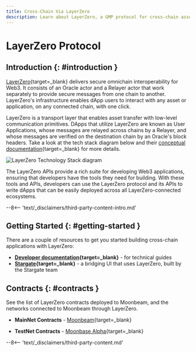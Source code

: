 ```yaml
---
title: Cross-Chain Via LayerZero
description: Learn about LayerZero, a GMP protocol for cross-chain asset transfers, and how to get started building cross-chain applications with LayerZero on Moonbeam.
---
```


# LayerZero Protocol

## Introduction {: #introduction }

[LayerZero](https://layerzero.network){target=\_blank} delivers secure omnichain interoperability for Web3. It consists of an Oracle actor and a Relayer actor that work separately to provide secure messages from one chain to another. LayerZero's infrastructure enables dApp users to interact with any asset or application, on any connected chain, with one click.

LayerZero is a transport layer that enables asset transfer with low-level communication primitives. DApps that utilize LayerZero are known as User Applications, whose messages are relayed across chains by a Relayer, and whose messages are verified on the destination chain by an Oracle's block headers. Take a look at the tech stack diagram below and their [conceptual documentation](https://docs.layerzero.network/v2/home/v2-overview){target=\_blank} for more details.

![LayerZero Technology Stack diagram](/images/builders/interoperability/protocols/layerzero/layerzero-1.webp)

The LayerZero APIs provide a rich suite for developing Web3 applications, ensuring that developers have the tools they need for building. With these tools and APIs, developers can use the LayerZero protocol and its APIs to write dApps that can be easily deployed across all LayerZero-connected ecosystems.

--8<-- 'text/_disclaimers/third-party-content-intro.md'

## Getting Started {: #getting-started }

There are a couple of resources to get you started building cross-chain applications with LayerZero:

- **[Developer documentation](https://docs.layerzero.network/v2){target=\_blank}** - for technical guides
- **[Stargate](https://stargate.finance){target=\_blank}** - a bridging UI that uses LayerZero, built by the Stargate team

## Contracts {: #contracts }

See the list of LayerZero contracts deployed to Moonbeam, and the networks connected to Moonbeam through LayerZero.

- **MainNet Contracts** - [Moonbeam](https://docs.layerzero.network/v2/developers/evm/technical-reference/deployed-contracts#moonbeam){target=\_blank}

- **TestNet Contracts** - [Moonbase Alpha](https://docs.layerzero.network/v2/developers/evm/technical-reference/deployed-contracts#moonbase){target=\_blank}

--8<-- 'text/_disclaimers/third-party-content.md'
